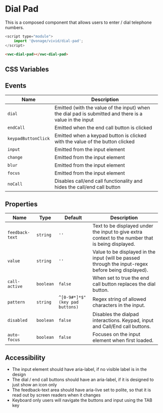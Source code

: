 # Dial Pad

This is a composed component that allows users to enter / dial telephone numbers.

```js
<script type="module">
    import '@vonage/vivid/dial-pad';
</script>
```

```html preview
<vwc-dial-pad></vwc-dial-pad>
```

## CSS Variables

## Events

<div class="table-wrapper">

| Name                | Description                                                                                            |
| ------------------- | ------------------------------------------------------------------------------------------------------ |
| `dial`              | Emitted (with the value of the input) when the dial pad is submitted and there is a value in the input |
| `endCall`           | Emitted when the end call button is clicked                                                            |
| `keypadButtonClick` | Emitted when a keypad button is clicked with the value of the button clicked                           |
| `input`             | Emitted from the input element                                                                         |
| `change`            | Emitted from the input element                                                                         |
| `blur`              | Emitted from the input element                                                                         |
| `focus`             | Emitted from the input element                                                                         |
| `noCall`            | Disables call/end call functionality and hides the call/end call button                                |

</div>

## Properties

<div class="table-wrapper">

| Name            | Type      | Default                         | Description                                                                                         |
| --------------- | --------- | ------------------------------- | --------------------------------------------------------------------------------------------------- |
| `feedback-text` | `string`  | `''`                            | Text to be displayed under the input to give extra context to the number that is being displayed.   |
| `value`         | `string`  | `''`                            | Value to be displayed in the input (will be passed through the input-regex before being displayed). |
| `call-active`   | `boolean` | `false`                         | When set to true the end call button replaces the dial button.                                      |
| `pattern`       | `string`  | `^[0-9#*]*$" (key pad buttons)` | Regex string of allowed characters in the input.                                                    |
| `disabled`      | `boolean` | `false`                         | Disables the dialpad interactions. Keypad, input and Call/End call buttons.                         |
| `auto-focus`    | `boolean` | `false`                         | Focuses on the input element when first loaded.                                                     |

</div>

## Accessibility

- The input element should have aria-label, if no visible label is in the design
- The dial / end call buttons should have an aria-label, if it is designed to just show an icon only
- The feedback-text area should have aria-live set to polite, so that it is read out by screen readers when it changes
- Keyboard only users will navigate the buttons and input using the TAB key

